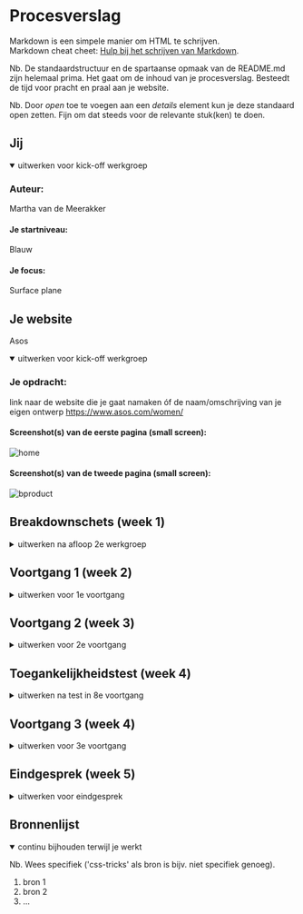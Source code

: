 # Procesverslag
Markdown is een simpele manier om HTML te schrijven.  
Markdown cheat cheet: [Hulp bij het schrijven van Markdown](https://github.com/adam-p/markdown-here/wiki/Markdown-Cheatsheet).

Nb. De standaardstructuur en de spartaanse opmaak van de README.md zijn helemaal prima. Het gaat om de inhoud van je procesverslag. Besteedt de tijd voor pracht en praal aan je website.

Nb. Door *open* toe te voegen aan een *details* element kun je deze standaard open zetten. Fijn om dat steeds voor de relevante stuk(ken) te doen.





## Jij

<details open>
<summary>uitwerken voor kick-off werkgroep</summary>

### Auteur:
Martha van de Meerakker

#### Je startniveau:
Blauw

#### Je focus:
Surface plane
 
</details>





## Je website
Asos

<details open>
<summary>uitwerken voor kick-off werkgroep</summary>

### Je opdracht:
link naar de website die je gaat namaken óf de naam/omschrijving van je eigen ontwerp
https://www.asos.com/women/ 


#### Screenshot(s) van de eerste pagina (small screen): 
![home](https://user-images.githubusercontent.com/90323802/136040810-42fcde8a-e6a7-4512-bd81-a0b0a658a265.png)





#### Screenshot(s) van de tweede pagina (small screen):
![bproduct](https://user-images.githubusercontent.com/90323802/136040832-5e0e8ebd-e15c-4e39-9ac7-14b60d0b9967.png)

 
</details>





## Breakdownschets (week 1)

<details>
<summary>uitwerken na afloop 2e werkgroep</summary>

### de hele pagina: 
<img width="476" alt="breakdown" src="https://user-images.githubusercontent.com/90323802/136040936-275bddae-d5c5-4fca-8971-0b845feb21db.png">
 

### dynamisch deel (bijv menu): 
<img width="301" alt="menu" src="https://user-images.githubusercontent.com/90323802/136040951-30339b0a-c4cd-4dc7-a0fc-d2bdf95b4bd7.png">



</details>





## Voortgang 1 (week 2)

<details>!

<summary>uitwerken voor 1e voortgang</summary>

### Stand van zaken
hier dit ging goed & dit was lastig (neem ook screenshots op van delen van je website en code)


### Agenda voor meeting
samen met je groepje opstellen

Vera: Hoe plaats ik verschillende soorten teksten over afbeeldingen? En hoe houd ik de afbeelding dan ook een link?
Sidney: Hoe maak ik een hamburgermenu? Javascript transitions van de homepage.
Martha: Hoe maak je iets responsive? Hoe maak je een hamburgermenu?


### Verslag van meeting
hier na afloop snel de uitkomsten van de meeting vastleggen

We hebben met z'n drieën een gesprek gehad met Caro. Hier hebben we het over gehad waar we tegenaan liepen en hoe we het beste een aantal dingen kunnen gaan aanpakken. Bijvoorbeeld hoe je het beste tekst over afbeeldingen kunt plaatsen, deze info had vooral Vera nodig. Sidney en ik hadden de vraag over de hamburgermenu. Hier zijn we vanwege tijdsdruk niet zo heel erg op diep in gegaan, maar kwam het er op neer dat Sidney en ik meer naar de opdrachten op DlO moeten gaan kijken en ons meer gaan verdiepen. Een groot deel staat hier ook op en kun je er zelf mee oefenen eerst om bepaalde onderdelen onder de knie te kunnen krijgen.

</details>





## Voortgang 2 (week 3)

<details>
<summary>uitwerken voor 2e voortgang</summary>

### Stand van zaken
hier dit ging goed & dit was lastig (neem ook screenshots op van delen van je website en code)


### Agenda voor meeting
samen met je groepje opstellen

Vera: Hoe maak je een goede carrousel? En wat kan ik doen met mijn hero image dat verandert bij een breakpoint?
Sidney: Hoe maak je een carrousel?
Martha: Hoe maak je een slideshow/ carrousel? 

### Verslag van meeting
hier na afloop snel de uitkomsten van de meeting vastleggen
 
Deze week hebben we een gesprek met Midas gehad. En hebben we het voornamelijk over carrousels gehad, hier hadden we met z'n allen wat mee te maken. Dit gesprek heeft ons veel goeds gedaan en konden we makkelijk weer verder met het maken van dit onderdeel. Verder heb ik over de slideshow niet meer kunnen vragen dus heb ik besloten om Caro een berichtje te sturen die mij hier wellicht mee kon helpen. Tijdens de meeting vertelde ze mij dat ze eigenlijk niet veel van Javascript af weet en heeft ze mij de code gegeven van haar die ze ooit heeft gebruikt. Hiermee ben ik zelf wat mee gaan experimenteren en heb ik het mijn eigen er van gemaakt. 
</details>





## Toegankelijkheidstest (week 4)

<details>
<summary>uitwerken na test in 8e voortgang</summary>

### Bevindingen
Lijst met je bevindingen die in de test naar voren kwamen:

#### Screen reader
Toen ik het ging uittesten met de screenreader viel mij op dat hij veel dingen oversloeg, hij kon geen afbeeldingen voor lezen omdat deze geen alt hadden.
Door dit te kunnen oplossen moet ik deze dus wel toevoegen en kan het voorgelezen worden door de screenreader. 

#### Tab toets
Ook hier merkte ik dat het niet zo goed ging van navigeren naar bepaalde elementen. Om dit te kunnen voorkomen zal ik dus meer labels moeten toevoegen. 

#### Parkissonstest + toegankelijkheidsbril
Zelf heb ik de parkissontest gedaan, wat ik zelf niet perse ooit had ervaren. Een heel gek gevoel waardoor je minder makkelijk op dingen kan klikken of typen. Je krijgt de hele tijd als het ware een schok en doordat mijn website nog niet helemaal af was kon ik niet een grote conclusie trekken maar wel door een aantal knoppen groot te maken zodat de gebruiker bij een schok of diegene uitschiet alsnog hier gemakkelijk op kan klikken. Dit geldt hetzelfde voor de bril. 

</details>





## Voortgang 3 (week 4)

<details>
<summary>uitwerken voor 3e voortgang</summary>

### Stand van zaken
hier dit ging goed & dit was lastig (neem ook screenshots op van delen van je website en code)


### Agenda voor meeting
samen met je groepje opstellen

Vera: Hoe kan ik een dropdown maken in mijn footer?
Sidney: Hoe stel ik een uitklapbare menu op?
Martha: Hoe stel ik mijn hamburgermenu op?


### Verslag van meeting
hier na afloop snel de uitkomsten van de meeting vastleggen

Deze week hebben we een gesprek met Sanne gehad. We hebben het hier vooral gehad over uitklapbare menu's, hier had ik zelf niet perse heel veel mee te maken maar wel handig om te zien hoe dit uberhaupt werkt. Wel heb ik gezien hoe je een hamburgermenu ongeveer opstelt wat erg handig was. Dit hebben we geleerd door eigenlijk te kijken naar het live coderen van Sanne en konden we ondertussen vragen hierover stellen. Ik merkte dat ik deze week niet heel veel vragen had, want ik was lekker bezig met het maken van mijn tweede pagina. 

</details>





## Eindgesprek (week 5)

<details>
<summary>uitwerken voor eindgesprek</summary>

### Stand van zaken
hier dit ging goed & dit was lastig (neem ook screenshots op van delen van je website en code)

Ik merkte dat de vier weken voor mij erg weinig waren, ik moet altijd er opstarten met programmeren en loop vaak snel vast tijdens het proces. Hierdoor heb ik mijn website voor het eindgesprek ook niet af kunnen krijgen helaas en ben ik voor de herkansing gegaan. Snel ben ik dus gelijk mijn tijd gaan gebruiken om het verder af te kunnen maken. Tijdens het begin hiervan merkte ik dat ik veel met tops aan het werken was en dat er een soort witruimte onstond in mijn website. Ik ben toen naar Ymaro gegaan om te kijken wat dit was en hij gaf aan dat het beste was om al deze tops te verwijderen en verder te gaan. Hierdoor raakte mijn site natuurlijk helemaal in de war en moest ik opeens veel tijd besteden aan de pagina opnieuw stylen. Hierna kon ik pas beginnen met waar ik eigenlijk mee aan wou beginnen. Namelijk de surface plane, ik heb rond deze periode toch een switch willen maken omdat dit goed bij mijn site paste aangezien er veel onderdelen hiervan in voor kwamen en zou het mij dus ook tijd besparen. Ik merkte dat ik hier en daar met Javascript moest gaan werken en dat ik hier af en toe erg veel moeite mee had. Toen ben ik Joris gaan inschakelen mijn studentassistent van vorig jaar die mij altijd goed kon helpen. We zijn samen gaan zitten om de animatie te maken, en na bloed zweet en tranen is het uiteindelijk gelukt. Nadat ik het af heb gekregen ben ik ott de conclusie gekomen om gelijk vanaf het begin meer tijd aan zo'n project te steken en eerder om hulp te vragen voordat het  faataal mis gaat.

### Screenshot(s)

hier screenshot(s) van je eindresultaat

</details>





## Bronnenlijst

<details open>
<summary>continu bijhouden terwijl je werkt</summary>

Nb. Wees specifiek ('css-tricks' als bron is bijv. niet specifiek genoeg).

1. bron 1
2. bron 2
3. ...

</details>
